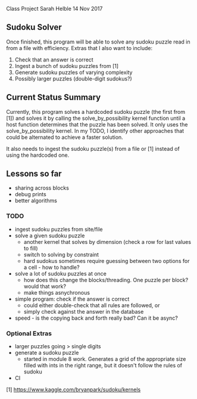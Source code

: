 Class Project
Sarah Helble
14 Nov 2017

Sudoku Solver
-------------
Once finished, this program will be able to solve any sudoku puzzle read in from a file with efficiency.
Extras that I also want to include:
1. Check that an answer is correct
2. Ingest a bunch of sudoku puzzles from [1]
3. Generate sudoku puzzles of varying complexity
4. Possibly larger puzzles (double-digit sudokus?)

Current Status Summary
----------------------
Currently, this program solves a hardcoded sudoku puzzle (the first from [1])
and solves it by calling the solve_by_possibility kernel function until a host
function determines that the puzzle has been solved. It only uses the solve_by_possibility kernel. In my TODO, I identify other approaches that could
be alternated to achieve a faster solution.

It also needs to ingest the sudoku puzzle(s) from a file or [1] instead of using
the hardcoded one.

Lessons so far
--------------
- sharing across blocks
- debug prints
- better algorithms

### TODO
- ingest sudoku puzzles from site/file
- solve a given sudoku puzzle
  - another kernel that solves by dimension (check a row for last values to fill)
  - switch to solving by constraint
  - hard sudokus sometimes require guessing between two options for a cell - how to handle?
- solve a lot of sudoku puzzles at once
  - how does this change the blocks/threading. One puzzle per block? would that work?
  - make things asnychronous
- simple program: check if the answer is correct
  - could either double-check that all rules are followed, or
  - simply check against the answer in the database
- speed - is the copying back and forth really bad? Can it be async?

### Optional Extras
- larger puzzles going > single digits
- generate a sudoku puzzle
  - started in module 8 work. Generates a grid of the appropriate size filled with
    ints in the right range, but it doesn't follow the rules of sudoku
- CI

[1] https://www.kaggle.com/bryanpark/sudoku/kernels
